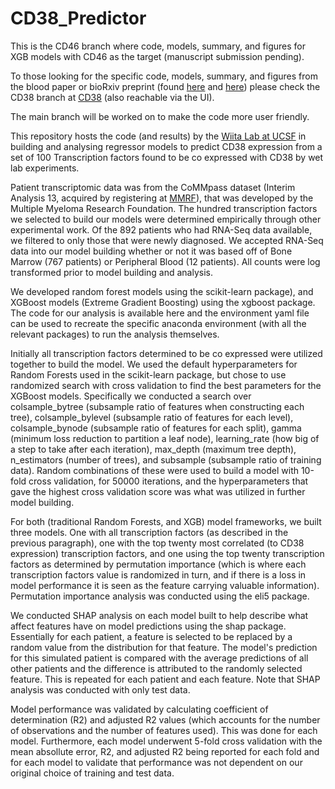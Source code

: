 # CD38_Predictor

This is the CD46 branch where code, models, summary, and figures for XGB models with CD46 as the target (manuscript submission pending).

To those looking for the specific code, models, summary, and figures from the blood paper or bioRxiv preprint (found [here](https://www.sciencedirect.com/science/article/abs/pii/S0006497121045936) and [here](https://www.biorxiv.org/content/10.1101/2021.08.04.455165v1.full.pdf)) please check the CD38 branch at [CD38](https://github.com/vsarin92/CD38_Predictor/tree/CD38) (also reachable via the UI). 

The main branch will be worked on to make the code more user friendly.

This repository hosts the code (and results) by the [Wiita Lab at UCSF](https://wiitalab.ucsf.edu/) in building and analysing regressor models to predict CD38 expression from a set of 100 Transcription factors found to be co expressed with CD38 by wet lab experiments.

Patient transcriptomic data was from the CoMMpass dataset (Interim Analysis 13, acquired by registering at [MMRF](https://research.themmrf.org/)), that was developed by the Multiple Myeloma Research Foundation. The hundred transcription factors we selected to build our models were determined empirically through other experimental work. Of the 892 patients who had RNA-Seq data available, we filtered to only those that were newly diagnosed. We accepted RNA-Seq data into our model building whether or not it was based off of Bone Marrow (767 patients) or Peripheral Blood (12 patients). All counts were log transformed prior to model building and analysis.

We developed random forest models using the scikit-learn package), and XGBoost models (Extreme Gradient Boosting) using the xgboost package. The code for our analysis is available here and the environment yaml file can be used to recreate the specific anaconda environment (with all the relevant packages) to run the analysis themselves. 

Initially all transcription factors determined to be co expressed were utilized together to build the model.  We used the default hyperparameters for Random Forests used in the scikit-learn package, but chose to use randomized search with cross validation to find the best parameters for the XGBoost models. Specifically we conducted a search over colsample_bytree (subsample ratio of features when constructing each tree), colsample_bylevel (subsample ratio of features for each level), colsample_bynode (subsample ratio of features for each split), gamma (minimum loss reduction to partition a leaf node), learning_rate (how big of a step to take after each iteration), max_depth (maximum tree depth), n_estimators (number of trees), and subsample (subsample ratio of training data). Random combinations of these were used to build a model with 10-fold cross validation, for 50000 iterations, and the hyperparameters that gave the highest cross validation score was what was utilized in further model building.

For both (traditional Random Forests, and XGB) model frameworks, we built three models. One with all transcription factors (as described in the previous paragraph), one with the top twenty most correlated (to CD38 expression) transcription factors, and one using the top twenty transcription factors as determined by permutation importance (which is where each transcription factors value is randomized in turn, and if there is a loss in model performance it is seen as the feature carrying valuable information). Permutation importance analysis was conducted using the eli5 package.

We conducted SHAP analysis on each model built to help describe what affect features have on model predictions using the shap package. Essentially for each patient, a feature is selected to be replaced by a random value from the distribution for that feature. The model's prediction for this simulated patient is compared with the average predictions of all other patients and the difference is attributed to the randomly selected feature. This is repeated for each patient and each feature. Note that SHAP analysis was conducted with only test data.

Model performance was validated by calculating coefficient of determination (R2) and adjusted R2 values (which accounts for the number of observations and the number of features used). This was done for each model. Furthermore, each model underwent 5-fold cross validation with the mean absollute error, R2, and adjusted R2 being reported for each fold and for each model to validate that performance was not dependent on our original choice of training and test data.
